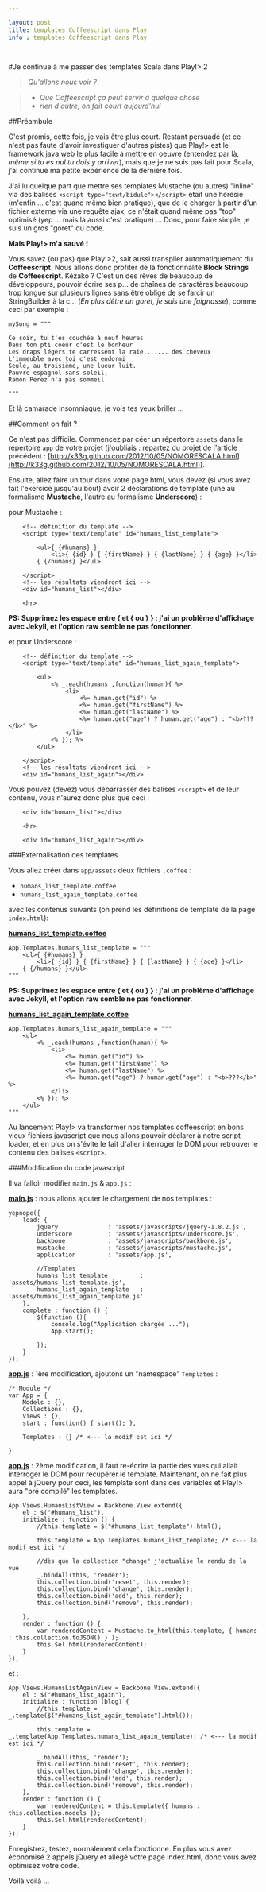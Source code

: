```yaml
---

layout: post
title: templates Coffeescript dans Play
info : templates Coffeescript dans Play

---
```


#Je continue à me passer des templates Scala dans Play!> 2

>*Qu'allons nous voir ?*

>	- *Que Coffeescript ça peut servir à quelque chose*
>	- *rien d'autre, on fait court aujourd'hui*

##Préambule

C'est promis, cette fois, je vais être plus court. Restant persuadé (et ce n'est pas faute d'avoir investiguer d'autres pistes) que Play!> est le framework java web le plus facile à mettre en oeuvre (entendez par là, *même si tu es nul tu dois y arriver*), mais que je ne suis pas fait pour Scala, j'ai continué ma petite expérience de la dernière fois.

J'ai lu quelque part que mettre ses templates Mustache (ou autres) "inline" via des balises `<script type="tewt/bidule"></script>` était une hérésie (m'enfin ... c'est quand même bien pratique), que de le charger à partir d'un fichier externe via une requête ajax, ce n'était quand même pas "top" optimisé (yep ... mais là aussi c'est pratique) ... Donc, pour faire simple, je suis un gros "goret" du code.

**Mais Play!> m'a sauvé !**

Vous savez (ou pas) que Play!>2, sait aussi transpiler automatiquement du **Coffeescript**. Nous allons donc profiter de la fonctionnalité **Block Strings** de **Coffeescript**. Kézako ? C'est un des rêves de beaucoup de développeurs, pouvoir écrire ses p... de chaînes de caractères beaucoup trop longue sur plusieurs lignes sans être obligé de se farcir un StringBuilder à la c... (*En plus dêtre un goret, je suis une faignasse*), comme ceci par exemple :

	mySong = """

	Ce soir, tu t'es couchée à neuf heures
	Dans ton pti coeur c'est le bonheur
	Les draps légers te carressent la raie....... des cheveux
	L'immeuble avec toi c'est endormi
	Seule, au troisième, une lueur luit.
	Pauvre espagnol sans soleil,
	Ramon Perez n'a pas sommeil

	"""

Et là camarade insomniaque, je vois tes yeux briller ...

##Comment on fait ?

Ce n'est pas difficile. Commencez par céer un répertoire `assets` dans le répertoire `app` de votre projet (j'oubliais : repartez du projet de l'article précédent : [http://k33g.github.com/2012/10/05/NOMORESCALA.html](http://k33g.github.com/2012/10/05/NOMORESCALA.html)).

Ensuite, allez faire un tour dans votre page html, vous devez (si vous avez fait l'exercice jusqu'au bout) avoir 2 déclarations de template (une au formalisme **Mustache**, l'autre au formalisme **Underscore**) :

pour Mustache :

        <!-- définition du template -->
        <script type="text/template" id="humans_list_template">

            <ul>{ {#humans} }
                <li>{ {id} } { {firstName} } { {lastName} } { {age} }</li>
            { {/humans} }</ul>
            
        </script>
        <!-- les résultats viendront ici -->
        <div id="humans_list"></div>

        <hr>

**PS: Supprimez les espace entre { et { ou } } : j'ai un problème d'affichage avec Jekyll, et l'option raw semble ne pas fonctionner.**

et pour Underscore :

        <!-- définition du template -->
        <script type="text/template" id="humans_list_again_template">

            <ul>
                <% _.each(humans ,function(human){ %>
                    <li> 
                        <%= human.get("id") %> 
                        <%= human.get("firstName") %> 
                        <%= human.get("lastName") %> 
                        <%= human.get("age") ? human.get("age") : "<b>???</b>" %>
                    </li>
                <% }); %>
            </ul>

        </script>
        <!-- les résultats viendront ici -->
        <div id="humans_list_again"></div>

Vous pouvez (devez) vous débarrasser des balises `<script>` et de leur contenu, vous n'aurez donc plus que ceci :

        <div id="humans_list"></div>

        <hr>

        <div id="humans_list_again"></div>


###Externalisation des templates

Vous allez créer dans `app/assets` deux fichiers `.coffee` :

- `humans_list_template.coffee`
- `humans_list_again_template.coffee`

avec les contenus suivants (on prend les définitions de template de la page `index.html`):

**<u>humans_list_template.coffee</u>**

	App.Templates.humans_list_template = """
	    <ul>{ {#humans} }
	        <li>{ {id} } { {firstName} } { {lastName} } { {age} }</li>
	    { {/humans} }</ul>
	"""

**PS: Supprimez les espace entre { et { ou } } : j'ai un problème d'affichage avec Jekyll, et l'option raw semble ne pas fonctionner.**

**<u>humans_list_again_template.coffee</u>**

	App.Templates.humans_list_again_template = """
		<ul>
		    <% _.each(humans ,function(human){ %>
		        <li> 
		            <%= human.get("id") %> 
		            <%= human.get("firstName") %> 
		            <%= human.get("lastName") %> 
		            <%= human.get("age") ? human.get("age") : "<b>???</b>" %>
		        </li>
		    <% }); %>
		</ul>
	"""

Au lancement Play!> va transformer nos templates coffeescript en bons vieux fichiers javascript que nous allons pouvoir déclarer à notre script loader, et en plus on s'évite le fait d'aller interroger le DOM pour retrouver le contenu des balises `<script>`.


###Modification du code javascript

Il va falloir modifier `main.js` & `app.js` :

**<u>main.js</u>** : nous allons ajouter le chargement de nos templates :

	yepnope({
	    load: {
	        jquery              : 'assets/javascripts/jquery-1.8.2.js',
	        underscore          : 'assets/javascripts/underscore.js',
	        backbone            : 'assets/javascripts/backbone.js',
	        mustache            : 'assets/javascripts/mustache.js',
	        application         : 'assets/app.js',

	        //Templates
	        humans_list_template         : 'assets/humans_list_template.js',
	        humans_list_again_template   : 'assets/humans_list_again_template.js'  
	    },
	    complete : function () {
	        $(function (){
	            console.log("Application chargée ...");
	            App.start();

	        });  
	    }
	});

**<u>app.js</u>** : 1ère modification, ajoutons un "namespace" `Templates` :

	/* Module */
	var App = {
		Models : {},
		Collections : {},
		Views : {},
		start : function() { start(); },

	    Templates : {} /* <--- la modif est ici */

	}


**<u>app.js</u>** : 2ème modification, il faut re-écrire la partie des vues qui allait interroger le DOM pour récupérer le template. Maintenant, on ne fait plus appel à jQuery pour ceci, les template sont dans des variables et Play!> aura "pré compilé" les templates.

	App.Views.HumansListView = Backbone.View.extend({
	    el : $("#humans_list"),
	    initialize : function () {
	        //this.template = $("#humans_list_template").html();

	        this.template = App.Templates.humans_list_template; /* <--- la modif est ici */

	        //dès que la collection "change" j'actualise le rendu de la vue
	        _.bindAll(this, 'render');
	        this.collection.bind('reset', this.render);
	        this.collection.bind('change', this.render);
	        this.collection.bind('add', this.render);
	        this.collection.bind('remove', this.render);

	    },
	    render : function () {
	        var renderedContent = Mustache.to_html(this.template, { humans : this.collection.toJSON() } );
	        this.$el.html(renderedContent);
	    }
	});

et :

	App.Views.HumansListAgainView = Backbone.View.extend({
		el : $("#humans_list_again"),
		initialize : function (blog) {
	        //this.template = _.template($("#humans_list_again_template").html());

			this.template = _.template(App.Templates.humans_list_again_template); /* <--- la modif est ici */

	        _.bindAll(this, 'render');
	        this.collection.bind('reset', this.render);
	        this.collection.bind('change', this.render);
	        this.collection.bind('add', this.render);
	        this.collection.bind('remove', this.render);
		},
		render : function () {
	        var renderedContent = this.template({ humans : this.collection.models });
	        this.$el.html(renderedContent);			
		}			
	});

Enregistrez, testez, normalement cela fonctionne. En plus vous avez économisé 2 appels jQuery et allégé votre page index.html, donc vous avez optimisez votre code.

Voilà voilà ...
